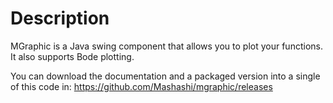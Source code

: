 # Description

MGraphic is a Java swing component that allows you to plot your functions. It also supports Bode plotting.

You can download the documentation and a packaged version into a single of this code in:
https://github.com/Mashashi/mgraphic/releases